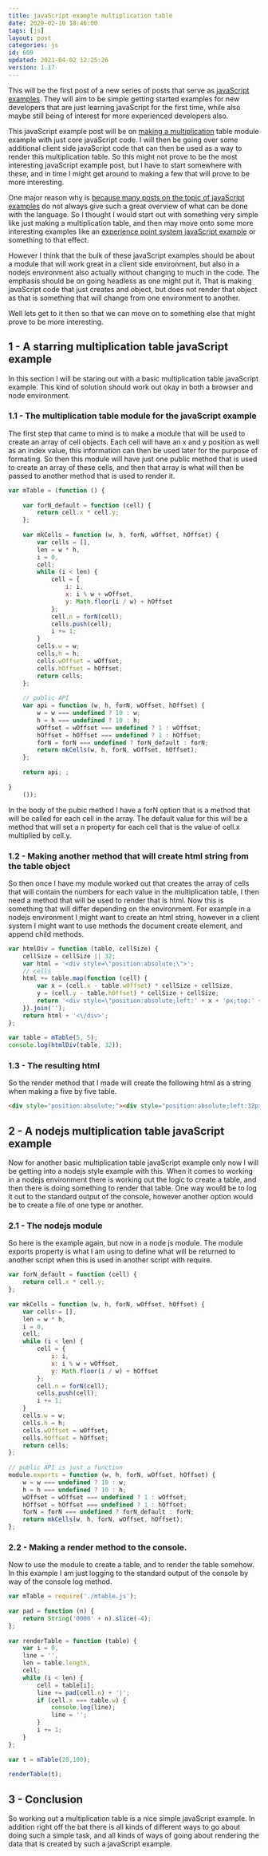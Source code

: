 ```yaml
---
title: javaScript example multiplication table
date: 2020-02-10 18:46:00
tags: [js]
layout: post
categories: js
id: 609
updated: 2021-04-02 12:25:26
version: 1.17
---
```


This will be the first post of a new series of posts that serve as [javaScript examples](/2021/04/02/js-javascript-example/). They will aim to be simple getting started examples for new developers that are just learning javaScript for the first time, while also maybe still being of interest for more experienced developers also. 

This javaScript example post will be on [making a multiplication](https://www.mathsisfun.com/tables.html) table module example with just core javaScript code. I will then be going over some additional client side javaScript code that can then be used as a way to render this multiplication table. So this might not prove to be the most interesting javaScript example post, but I have to start somewhere with these, and in time I might get around to making a few that will prove to be more interesting.

One major reason why is [because many posts on the topic of javaScript examples](https://www.freecodecamp.org/news/javascript-example/) do not always give such a great overview of what can be done with the language. So I thought I would start out with something very simple like just making a multiplication table, and then may move onto some more interesting examples like an [experience point system javaScript example](/2020/04/27/js-javascript-example-exp-system/) or something to that effect.

However I think that the bulk of these javaScript examples should be about a module that will work great in a client side environment, but also in a nodejs environment also actually without changing to much in the code. The emphasis should be on going headless as one might put it. That is making javaScript code that just creates and object, but does not render that object as that is something that will change from one environment to another.

Well lets get to it then so that we can move on to something else that might prove to be more interesting.

<!-- more -->

## 1 - A starring multiplication table javaScript example

In this section I will be staring out with a basic multiplication table javaScript example. This kind of solution should work out okay in both a browser and node environment.

### 1.1 - The multiplication table module for the javaScript example

The first step that came to mind is to make a module that will be used to create an array of cell objects. Each cell will have an x and y position as well as an index value, this information can then be used later for the purpose of formating. So then this module will have just one public method that is used to create an array of these cells, and then that array is what will then be passed to another method that is used to render it.

```js
var mTable = (function () {
 
    var forN_default = function (cell) {
        return cell.x * cell.y;
    };
 
    var mkCells = function (w, h, forN, wOffset, hOffset) {
        var cells = [],
        len = w * h,
        i = 0,
        cell;
        while (i < len) {
            cell = {
                i: i,
                x: i % w + wOffset,
                y: Math.floor(i / w) + hOffset
            };
            cell.n = forN(cell);
            cells.push(cell);
            i += 1;
        }
        cells.w = w;
        cells.h = h;
        cells.wOffset = wOffset;
        cells.hOffset = hOffset;
        return cells;
    };
 
    // public API
    var api = function (w, h, forN, wOffset, hOffset) {
        w = w === undefined ? 10 : w;
        h = h === undefined ? 10 : h;
        wOffset = wOffset === undefined ? 1 : wOffset;
        hOffset = hOffset === undefined ? 1 : hOffset;
        forN = forN === undefined ? forN_default : forN;
        return mkCells(w, h, forN, wOffset, hOffset);
    };
 
    return api; ;
 
}
    ());
```

In the body of the pubic method I have a forN option that is a method that will be called for each cell in the array. The default value for this will be a method that will set a n property for each cell that is the value of cell.x multiplied by cell.y.

### 1.2 - Making another method that will create html string from the table object

So then once I have my module worked out that creates the array of cells that will contain the numbers for each value in the multiplication table, I then need a method that will be used to render that is html. Now this is something that will differ depending on the environment. For example in a nodejs environment I might want to create an html string, however in a client system I might want to use methods the document create element, and append child methods.

```js
var htmlDiv = function (table, cellSize) {
    cellSize = cellSize || 32;
    var html = '<div style=\"position:absolute;\">';
    // cells
    html += table.map(function (cell) {
        var x = (cell.x - table.wOffset) * cellSize + cellSize,
        y = (cell.y - table.hOffset) * cellSize + cellSize;
        return '<div style=\"position:absolute;left:' + x + 'px;top:' + y + 'px;\">' + cell.n + '<\/div>';
    }).join('');
    return html + '<\/div>';
};
 
var table = mTable(5, 5);
console.log(htmlDiv(table, 32));
```

### 1.3 - The resulting html

So the render method that I made will create the following html as a string when making a five by five table.

```html
<div style="position:absolute;"><div style="position:absolute;left:32px;top:32px;">1</div><div style="position:absolute;left:64px;top:32px;">2</div><div style="position:absolute;left:96px;top:32px;">3</div><div style="position:absolute;left:128px;top:32px;">4</div><div style="position:absolute;left:160px;top:32px;">5</div><div style="position:absolute;left:32px;top:64px;">2</div><div style="position:absolute;left:64px;top:64px;">4</div><div style="position:absolute;left:96px;top:64px;">6</div><div style="position:absolute;left:128px;top:64px;">8</div><div style="position:absolute;left:160px;top:64px;">10</div><div style="position:absolute;left:32px;top:96px;">3</div><div style="position:absolute;left:64px;top:96px;">6</div><div style="position:absolute;left:96px;top:96px;">9</div><div style="position:absolute;left:128px;top:96px;">12</div><div style="position:absolute;left:160px;top:96px;">15</div><div style="position:absolute;left:32px;top:128px;">4</div><div style="position:absolute;left:64px;top:128px;">8</div><div style="position:absolute;left:96px;top:128px;">12</div><div style="position:absolute;left:128px;top:128px;">16</div><div style="position:absolute;left:160px;top:128px;">20</div><div style="position:absolute;left:32px;top:160px;">5</div><div style="position:absolute;left:64px;top:160px;">10</div><div style="position:absolute;left:96px;top:160px;">15</div><div style="position:absolute;left:128px;top:160px;">20</div><div style="position:absolute;left:160px;top:160px;">25</div></div>*/
```

## 2 - A nodejs multiplication table javaScript example

Now for another basic multiplication table javaScript example only now I will be getting into a nodejs style example with this. When it comes to working in a nodejs environment there is working out the logic to create a table, and then there is doing something to render that table. One way would be to log it out to the standard output of the console, however another option would be to create a file of one type or another.

### 2.1 - The nodejs module

So here is the example again, but now in a node js module. The module exports property is what I am using to define what will be returned to another script when this is used in another script with require.

```js
var forN_default = function (cell) {
    return cell.x * cell.y;
};
 
var mkCells = function (w, h, forN, wOffset, hOffset) {
    var cells = [],
    len = w * h,
    i = 0,
    cell;
    while (i < len) {
        cell = {
            i: i,
            x: i % w + wOffset,
            y: Math.floor(i / w) + hOffset
        };
        cell.n = forN(cell);
        cells.push(cell);
        i += 1;
    }
    cells.w = w;
    cells.h = h;
    cells.wOffset = wOffset;
    cells.hOffset = hOffset;
    return cells;
};
 
// public API is just a function
module.exports = function (w, h, forN, wOffset, hOffset) {
    w = w === undefined ? 10 : w;
    h = h === undefined ? 10 : h;
    wOffset = wOffset === undefined ? 1 : wOffset;
    hOffset = hOffset === undefined ? 1 : hOffset;
    forN = forN === undefined ? forN_default : forN;
    return mkCells(w, h, forN, wOffset, hOffset);
};
```

### 2.2 - Making a render method to the console.

Now to use the module to create a table, and to render the table somehow. In this example I am just logging to the standard output of the console by way of the console log method.

```js
var mTable = require('./mtable.js');
 
var pad = function (n) {
    return String('0000' + n).slice(-4);
};
 
var renderTable = function (table) {
    var i = 0,
    line = '',
    len = table.length,
    cell;
    while (i < len) {
        cell = table[i];
        line += pad(cell.n) + '|';
        if (cell.x === table.w) {
            console.log(line);
            line = '';
        }
        i += 1;
    }
};
 
var t = mTable(20,100);
 
renderTable(t);
```

## 3 - Conclusion

So working out a multiplication table is a nice simple javaScript example. In addition right off the bat there is all kinds of different ways to go about doing such a simple task, and all kinds of ways of going about rendering the data that is created by such a javaScript example.